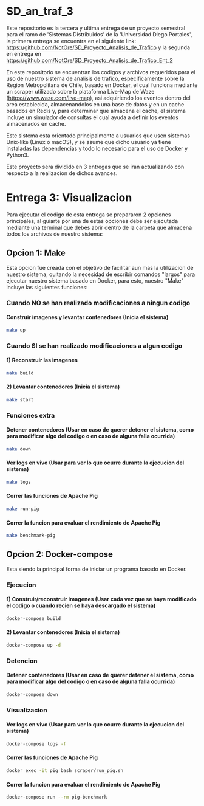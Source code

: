# SD_an_traf_3

Este repositorio es la tercera y ultima entrega de un proyecto semestral para el ramo de 'Sistemas Distribuidos' de la 'Universidad Diego Portales', la primera entrega se encuentra en el siguiente link: https://github.com/NotOre/SD_Proyecto_Analisis_de_Trafico y la segunda en entrega en https://github.com/NotOre/SD_Proyecto_Analisis_de_Trafico_Ent_2

En este repositorio se encuentran los codigos y archivos requeridos para el uso de nuestro sistema de analisis de trafico, especificamente sobre la Region Metropolitana de Chile, basado en Docker, el cual funciona mediante un scraper utilizado sobre la plataforma Live-Map de Waze (https://www.waze.com/live-map), asi adquiriendo los eventos dentro del area establecida, almacenandolos en una base de datos y en un cache basados en Redis y, para determinar que almacena el cache, el sistema incluye un simulador de consultas el cual ayuda a definir los eventos almacenados en cache.

Este sistema esta orientado principalmente a usuarios que usen sistemas Unix-like (Linux o macOS), y se asume que dicho usuario ya tiene instaladas las dependencias y todo lo necesario para el uso de Docker y Python3.

Este proyecto sera dividido en 3 entregas que se iran actualizando con respecto a la realizacion de dichos avances.

# Entrega 3: Visualizacion
Para ejecutar el codigo de esta entrega se prepararon 2 opciones principales, al guiarte por una de estas opciones debe ser ejecutada mediante una terminal que debes abrir dentro de la carpeta que almacena todos los archivos de nuestro sistema:

## Opcion 1: Make
Esta opcion fue creada con el objetivo de facilitar aun mas la utilizacion de nuestro sistema, quitando la necesidad de escribir comandos "largos" para ejecutar nuestro sistema basado en Docker, para esto, nuestro "Make" incluye las siguientes funciones:

### Cuando NO se han realizado modificaciones a ningun codigo

#### Construir imagenes y levantar contenedores (Inicia el sistema)
```bash
make up
```

### Cuando SI se han realizado modificaciones a algun codigo

#### 1) Reconstruir las imagenes
```bash
make build
```
#### 2) Levantar contenedores (Inicia el sistema)
```bash
make start
```
### Funciones extra

#### Detener contenedores (Usar en caso de querer detener el sistema, como para modificar algo del codigo o en caso de alguna falla ocurrida)
```bash
make down
```
#### Ver logs en vivo (Usar para ver lo que ocurre durante la ejecucion del sistema)
```bash
make logs
```

#### Correr las funciones de Apache Pig
```bash
make run-pig
```

#### Correr la funcion para evaluar el rendimiento de Apache Pig
```bash
make benchmark-pig
```

## Opcion 2: Docker-compose
Esta siendo la principal forma de iniciar un programa basado en Docker.

### Ejecucion

#### 1) Construir/reconstruir imagenes (Usar cada vez que se haya modificado el codigo o cuando recien se haya descargado el sistema)
```bash
docker-compose build
```
#### 2) Levantar contenedores (Inicia el sistema)
```bash
docker-compose up -d
```
### Detencion

#### Detener contenedores (Usar en caso de querer detener el sistema, como para modificar algo del codigo o en caso de alguna falla ocurrida)
```bash
docker-compose down
```
### Visualizacion

####  Ver logs en vivo (Usar para ver lo que ocurre durante la ejecucion del sistema)
```bash
docker-compose logs -f
```

#### Correr las funciones de Apache Pig
```bash
docker exec -it pig bash scraper/run_pig.sh
```

#### Correr la funcion para evaluar el rendimiento de Apache Pig
```bash
docker-compose run --rm pig-benchmark
```
